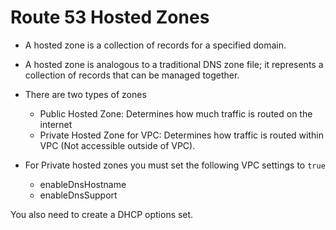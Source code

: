 # Route 53 Hosted Zones

- A hosted zone is a collection of records for a specified domain.

- A hosted zone is analogous to a traditional DNS zone file; it represents a collection of records that can be managed together.

- There are two types of zones
    + Public Hosted Zone: Determines how much traffic is routed on the internet
    + Private Hosted Zone for VPC: Determines how traffic is routed within VPC (Not accessible outside of VPC).

- For Private hosted zones you must set the following VPC settings to `true`
    + enableDnsHostname
    + enableDnsSupport

You also need to create a DHCP options set.